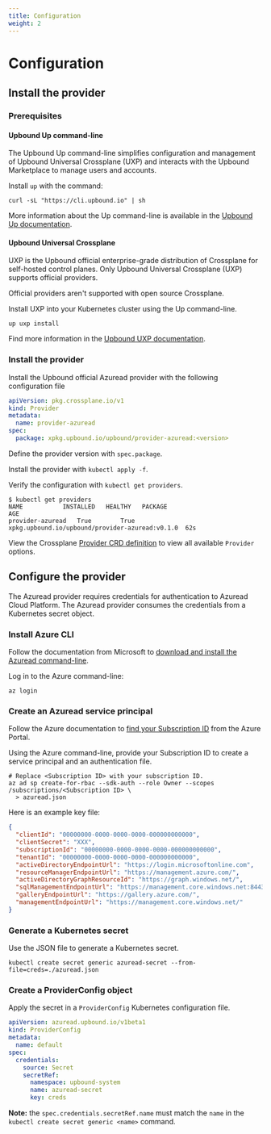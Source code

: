 ```yaml
---
title: Configuration
weight: 2
---
```


# Configuration

## Install the provider

### Prerequisites

#### Upbound Up command-line

The Upbound Up command-line simplifies configuration and management of Upbound
Universal Crossplane (UXP) and interacts with the Upbound Marketplace to manage
users and accounts.

Install `up` with the command:

```shell
curl -sL "https://cli.upbound.io" | sh
```

More information about the Up command-line is available in the [Upbound Up
documentation](https://docs.upbound.io/cli/).

#### Upbound Universal Crossplane

UXP is the Upbound official enterprise-grade distribution of Crossplane for
self-hosted control planes. Only Upbound Universal Crossplane (UXP) supports
official providers.

Official providers aren't supported with open source Crossplane.

Install UXP into your Kubernetes cluster using the Up command-line.

```shell
up uxp install
```

Find more information in the [Upbound UXP documentation](https://docs.upbound.io/uxp/).

### Install the provider

Install the Upbound official Azuread provider with the following configuration file

```yaml
apiVersion: pkg.crossplane.io/v1
kind: Provider
metadata:
  name: provider-azuread
spec:
  package: xpkg.upbound.io/upbound/provider-azuread:<version>
```

Define the provider version with `spec.package`.

Install the provider with `kubectl apply -f`.

Verify the configuration with `kubectl get providers`.

```shell
$ kubectl get providers
NAME           INSTALLED   HEALTHY   PACKAGE                                       AGE
provider-azuread   True        True      xpkg.upbound.io/upbound/provider-azuread:v0.1.0  62s
```

View the
Crossplane [Provider CRD definition](https://doc.crds.dev/github.com/crossplane/crossplane/pkg.crossplane.io/Provider/v1)
to view all available `Provider` options.

## Configure the provider

The Azuread provider requires credentials for authentication to Azuread Cloud Platform. The Azuread provider consumes
the credentials from a Kubernetes secret object.

### Install Azure CLI

Follow the documentation from Microsoft to [download and install the Azuread
command-line](https://docs.microsoft.com/en-us/cli/azure/install-azure-cli).

Log in to the Azure command-line:

```shell
az login
```

### Create an Azuread service principal

Follow the Azure documentation to [find your Subscription
ID](https://docs.microsoft.com/en-us/azure/azure-portal/get-subscription-tenant-id)
from the Azure Portal.

Using the Azure command-line, provide your Subscription ID to create a service
principal and an authentication file.

```shell
# Replace <Subscription ID> with your subscription ID.
az ad sp create-for-rbac --sdk-auth --role Owner --scopes /subscriptions/<Subscription ID> \
  > azuread.json
```

Here is an example key file:

```json
{
  "clientId": "00000000-0000-0000-0000-000000000000",
  "clientSecret": "XXX",
  "subscriptionId": "00000000-0000-0000-0000-000000000000",
  "tenantId": "00000000-0000-0000-0000-000000000000",
  "activeDirectoryEndpointUrl": "https://login.microsoftonline.com",
  "resourceManagerEndpointUrl": "https://management.azure.com/",
  "activeDirectoryGraphResourceId": "https://graph.windows.net/",
  "sqlManagementEndpointUrl": "https://management.core.windows.net:8443/",
  "galleryEndpointUrl": "https://gallery.azure.com/",
  "managementEndpointUrl": "https://management.core.windows.net/"
}
```

### Generate a Kubernetes secret

Use the JSON file to generate a Kubernetes secret.

`kubectl create secret generic azuread-secret --from-file=creds=./azuread.json`

### Create a ProviderConfig object

Apply the secret in a `ProviderConfig` Kubernetes configuration file.

```yaml
apiVersion: azuread.upbound.io/v1beta1
kind: ProviderConfig
metadata:
  name: default
spec:
  credentials:
    source: Secret
    secretRef:
      namespace: upbound-system
      name: azuread-secret
      key: creds
```

**Note:** the `spec.credentials.secretRef.name` must match the `name` in the `kubectl create secret generic <name>`
command.